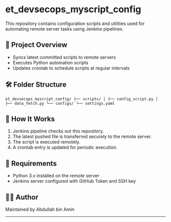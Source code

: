 # et_devsecops_myscript_config

This repository contains configuration scripts and utilities used for automating remote server tasks using Jenkins pipelines.

## 📄 Project Overview

- Syncs latest committed scripts to remote servers
- Executes Python automation scripts
- Updates crontab to schedule scripts at regular intervals

## 🛠 Folder Structure

```
et_devsecops_myscript_config/ ├── scripts/ │ ├── config_script.py │ ├── data_fetch.py └── configs/ └── settings.yaml
```

## 🚀 How It Works

1. Jenkins pipeline checks out this repository.
2. The latest pushed file is transferred securely to the remote server.
3. The script is executed remotely.
4. A crontab entry is updated for periodic execution.

## 🔧 Requirements

- Python 3.x installed on the remote server
- Jenkins server configured with GitHub Token and SSH key

## 👨‍💻 Author

Maintained by Abdullah bin Amin

---
